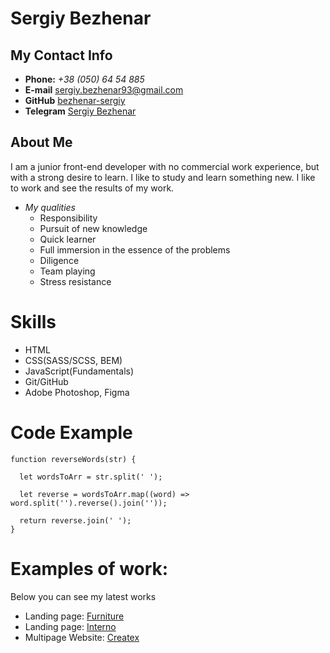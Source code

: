 # Sergiy Bezhenar
## My Contact Info

* **Phone:** *+38 (050) 64 54 885*
* **E-mail** [sergiy.bezhenar93@gmail.com](sergiy.bezhenar93@gmail.com)
* **GitHub** [bezhenar-sergiy](https://github.com/bezhenar-sergiy)
* **Telegram** [Sergiy Bezhenar](https://t.me/sergiy_bezhenar)

## About Me
I am a junior front-end developer with no commercial work experience, but with a strong desire to learn. I like to study and learn something new. I like to work and see the results of my work.
* *My qualities*
    * Responsibility 
    * Pursuit of new knowledge
    * Quick learner
    * Full immersion in the essence of the problems
    * Diligence
    * Team playing
    * Stress resistance

# Skills
* HTML
* CSS(SASS/SCSS, BEM)
* JavaScript(Fundamentals)
* Git/GitHub
* Adobe Photoshop, Figma

# Code Example

```
function reverseWords(str) {

  let wordsToArr = str.split(' ');

  let reverse = wordsToArr.map((word) => word.split('').reverse().join(''));

  return reverse.join(' ');
}
```
# Examples of work: 
Below you can see my latest works
* Landing page: [Furniture](https://bezhenar-sergiy.github.io/furniture/)
* Landing page: [Interno](https://bezhenar-sergiy.github.io/interno/)
* Multipage Website: [Createx](https://bezhenar-sergiy.github.io/createx/)

